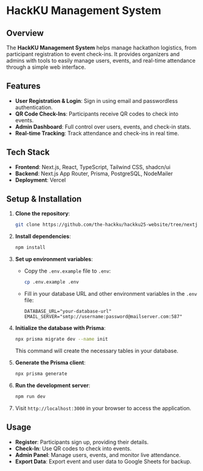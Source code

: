 # **HackKU Management System**

## Overview

The **HackKU Management System** helps manage hackathon logistics, from participant registration to event check-ins. It provides organizers and admins with tools to easily manage users, events, and real-time attendance through a simple web interface.

## Features

- **User Registration & Login**: Sign in using email and passwordless authentication.
- **QR Code Check-Ins**: Participants receive QR codes to check into events.
- **Admin Dashboard**: Full control over users, events, and check-in stats.
- **Real-time Tracking**: Track attendance and check-ins in real time.

## Tech Stack

- **Frontend**: Next.js, React, TypeScript, Tailwind CSS, shadcn/ui
- **Backend**: Next.js App Router, Prisma, PostgreSQL, NodeMailer
- **Deployment**: Vercel

## Setup & Installation

1. **Clone the repository**:
   ```bash
   git clone https://github.com/the-hackku/hackku25-website/tree/nextjs
   ```
2. **Install dependencies**:
   ```bash
   npm install
   ```
3. **Set up environment variables**:

   - Copy the `.env.example` file to `.env`:
     ```bash
     cp .env.example .env
     ```
   - Fill in your database URL and other environment variables in the `.env` file:
     ```
     DATABASE_URL="your-database-url"
     EMAIL_SERVER="smtp://username:password@mailserver.com:587"
     ```

4. **Initialize the database with Prisma**:

   ```bash
   npx prisma migrate dev --name init
   ```

   This command will create the necessary tables in your database.

5. **Generate the Prisma client**:

   ```bash
   npx prisma generate
   ```

6. **Run the development server**:

   ```bash
   npm run dev
   ```

7. Visit `http://localhost:3000` in your browser to access the application.

## Usage

- **Register**: Participants sign up, providing their details.
- **Check-In**: Use QR codes to check into events.
- **Admin Panel**: Manage users, events, and monitor live attendance.
- **Export Data**: Export event and user data to Google Sheets for backup.
